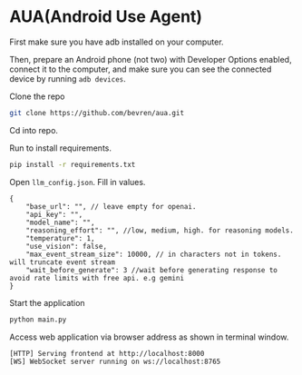 # AUA(Android Use Agent)

First make sure you have adb installed on your computer.

Then, prepare an Android phone (not two) with Developer Options enabled, connect it to the computer, and make sure you can see the connected device by running `adb devices`.

Clone the repo 

```bash 
git clone https://github.com/bevren/aua.git
```

Cd into repo.

Run to install requirements.

```bash 
pip install -r requirements.txt
``` 

Open `llm_config.json`. Fill in values.

```jsonc
{
	"base_url": "", // leave empty for openai.
	"api_key": "",
	"model_name": "",
	"reasoning_effort": "", //low, medium, high. for reasoning models.
	"temperature": 1,
	"use_vision": false,
	"max_event_stream_size": 10000, // in characters not in tokens. will truncate event stream
	"wait_before_generate": 3 //wait before generating response to avoid rate limits with free api. e.g gemini
}
```

Start the application
```bash 
python main.py
```

Access web application via browser address as shown in terminal window.

```terminal
[HTTP] Serving frontend at http://localhost:8000
[WS] WebSocket server running on ws://localhost:8765
```



